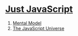 # [Just JavaScript](https://justjavascript.com/)

1. [Mental Model](./01-mental-model)
1. [The JavaScript Universe](./02-the-javascript-universe)


